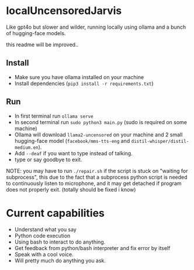 # localUncensoredJarvis
Like gpt4o but slower and wilder, running locally using ollama and a bunch of hugging-face models.

this readme will be improved..

## Install

- Make sure you have ollama installed on your machine
- Install dependencies (`pip3 install -r requirements.txt`)

## Run

- In first terminal run `ollama serve`
- In second terminal run `sudo python3 main.py` (sudo is required on some machine)
- Ollama will download `llama2-uncensored` on your machine and 2 small hugging-face model (`facebook/mms-tts-eng` and `distil-whisper/distil-medium.en`).
- Add `--deaf` if you want to type instead of talking.
- type or say goodbye to exit.

NOTE: you may have to run `./repair.sh` if the script is stuck on "waiting for subprocess", this due to the fact that a subprocess python script is needed to continuously listen to microphone, and it may get detached if program does not properly exit. (totally should be fixed i know)

# Current capabilities

- Understand what you say
- Python code execution
- Using bash to interact to do anything.
- Get feedback from python/bash interpreter and fix error by itself
- Speak with a cool voice.
- Will pretty much do anything you ask. 
